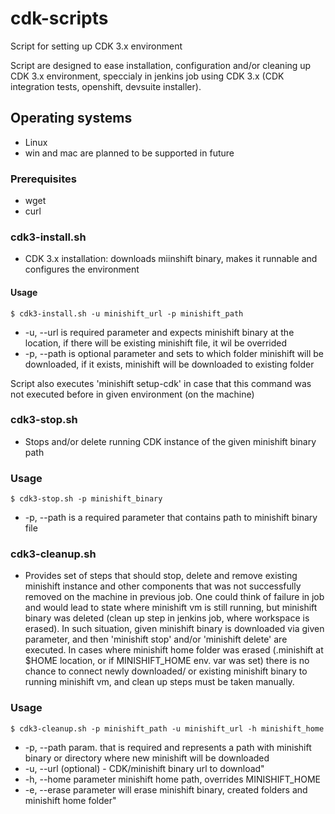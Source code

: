 # cdk-scripts

Script for setting up CDK 3.x environment

Script are designed to ease installation, configuration and/or cleaning up CDK 3.x environment, speccialy in jenkins job using CDK 3.x (CDK integration tests, openshift, devsuite installer).

## Operating systems
* Linux
* win and mac are planned to be supported in future

### Prerequisites

* wget
* curl

### cdk3-install.sh

* CDK 3.x installation: downloads miinshift binary, makes it runnable and configures the environment

#### Usage

    $ cdk3-install.sh -u minishift_url -p minishift_path
* -u, --url is required parameter and expects minishift binary at the location, if there will be existing minishift file, it wil be overrided
* -p, --path is optional parameter and sets to which folder minishift will be downloaded, if it exists, minishift will be downloaded to existing folder

Script also executes 'minishift setup-cdk' in case that this command was not executed before in given environment (on the machine)

### cdk3-stop.sh

* Stops and/or delete running CDK instance of the given minishift binary path

### Usage

    $ cdk3-stop.sh -p minishift_binary
* -p, --path is a required parameter that contains path to minishift binary file

### cdk3-cleanup.sh

* Provides set of steps that should stop, delete and remove existing minishift instance and other components that was not successfully removed  on the machine in previous job. One could think of failure in job and would lead to state where minishift vm is still running, but minishift binary was deleted (clean up step in jenkins job, where workspace is erased).
In such situation, given minishift binary is downloaded via given parameter, and then 'minishift stop' and/or 'minishift delete' are executed. In cases where minishift home folder was erased (.minishift at $HOME location, or if MINISHIFT_HOME env. var was set) there is no chance to connect newly downloaded/ or existing minishift binary to running minishift vm, and clean up steps must be taken manually.

### Usage

    $ cdk3-cleanup.sh -p minishift_path -u minishift_url -h minishift_home
* -p, --path param. that is required and represents a path with minishift binary or directory where new minishift will be downloaded
* -u, --url (optional) - CDK/minishift binary url to download"
* -h, --home parameter minishift home path, overrides MINISHIFT_HOME
* -e, --erase parameter will erase minishift binary, created folders and minishift home folder"
